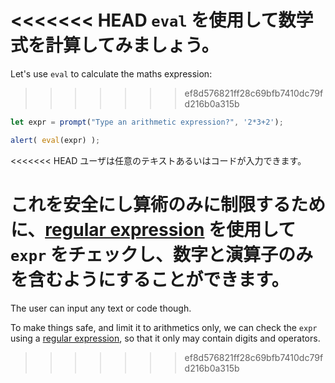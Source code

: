 <<<<<<< HEAD
`eval` を使用して数学式を計算してみましょう。
=======
Let's use `eval` to calculate the maths expression:
>>>>>>> ef8d576821ff28c69bfb7410dc79fd216b0a315b

```js demo run
let expr = prompt("Type an arithmetic expression?", '2*3+2');

alert( eval(expr) );
```

<<<<<<< HEAD
ユーザは任意のテキストあるいはコードが入力できます。

これを安全にし算術のみに制限するために、[regular expression](info:regular-expressions) を使用して `expr` をチェックし、数字と演算子のみを含むようにすることができます。
=======
The user can input any text or code though.

To make things safe, and limit it to arithmetics only, we can check the `expr` using a [regular expression](info:regular-expressions), so that it only may contain digits and operators.
>>>>>>> ef8d576821ff28c69bfb7410dc79fd216b0a315b

